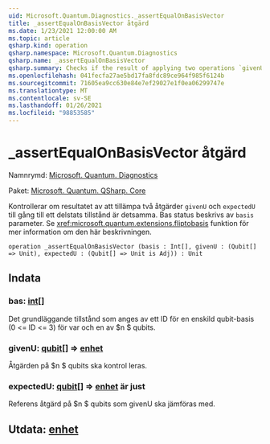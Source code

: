```yaml
---
uid: Microsoft.Quantum.Diagnostics._assertEqualOnBasisVector
title: _assertEqualOnBasisVector åtgärd
ms.date: 1/23/2021 12:00:00 AM
ms.topic: article
qsharp.kind: operation
qsharp.namespace: Microsoft.Quantum.Diagnostics
qsharp.name: _assertEqualOnBasisVector
qsharp.summary: Checks if the result of applying two operations `givenU` and `expectedU` to a basis state is the same. The basis state is described by `basis` parameter. See <xref:microsoft.quantum.extensions.fliptobasis> function for more details on this description.
ms.openlocfilehash: 041fecfa27ae5bd17fa8fdc89ce964f985f6124b
ms.sourcegitcommit: 71605ea9cc630e84e7ef29027e1f0ea06299747e
ms.translationtype: MT
ms.contentlocale: sv-SE
ms.lasthandoff: 01/26/2021
ms.locfileid: "98853585"
---
```

# <a name="_assertequalonbasisvector-operation"></a>_assertEqualOnBasisVector åtgärd

Namnrymd: [Microsoft. Quantum. Diagnostics](xref:Microsoft.Quantum.Diagnostics)

Paket: [Microsoft. Quantum. QSharp. Core](https://nuget.org/packages/Microsoft.Quantum.QSharp.Core)


Kontrollerar om resultatet av att tillämpa två åtgärder `givenU` och `expectedU` till gång till ett delstats tillstånd är detsamma. Bas status beskrivs av `basis` parameter.
Se <xref:microsoft.quantum.extensions.fliptobasis> funktion för mer information om den här beskrivningen.

```qsharp
operation _assertEqualOnBasisVector (basis : Int[], givenU : (Qubit[] => Unit), expectedU : (Qubit[] => Unit is Adj)) : Unit
```


## <a name="input"></a>Indata

### <a name="basis--int"></a>bas: [int](xref:microsoft.quantum.lang-ref.int)[]

Det grundläggande tillstånd som anges av ett ID för en enskild qubit-basis (0 <= ID <= 3) för var och en av $n $ qubits.


### <a name="givenu--qubit--unit"></a>givenU: [qubit](xref:microsoft.quantum.lang-ref.qubit)[] => [enhet](xref:microsoft.quantum.lang-ref.unit) 

Åtgärden på $n $ qubits ska kontrol leras.


### <a name="expectedu--qubit--unit--is-adj"></a>expectedU: [qubit](xref:microsoft.quantum.lang-ref.qubit)[] => [enhet](xref:microsoft.quantum.lang-ref.unit)  är just

Referens åtgärd på $n $ qubits som givenU ska jämföras med.



## <a name="output--unit"></a>Utdata: [enhet](xref:microsoft.quantum.lang-ref.unit)

